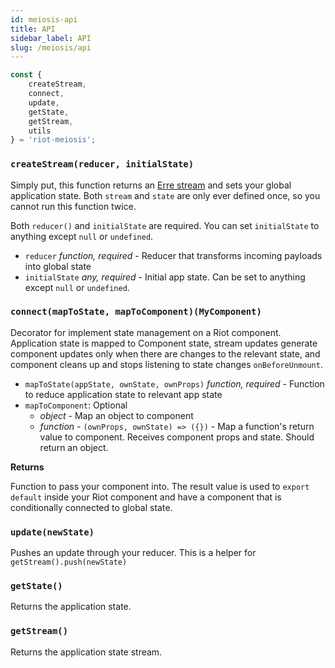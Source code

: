 ```yaml
---
id: meiosis-api
title: API
sidebar_label: API
slug: /meiosis/api
---
```


```js
const {
    createStream,
    connect,
    update,
    getState,
    getStream,
    utils
} = 'riot-meiosis';
```


### `createStream(reducer, initialState)`

Simply put, this function returns an [Erre stream](https://github.com/GianlucaGuarini/erre#api) and sets your global application state. Both `stream` and `state` are only ever defined once, so you cannot run this function twice.

Both `reducer()` and `initialState` are required. You can set `initialState` to anything except `null` or `undefined`.

* `reducer` *function, required* - Reducer that transforms incoming payloads into global state
* `initialState` *any, required* - Initial app state. Can be set to anything except `null` or `undefined`.


### `connect(mapToState, mapToComponent)(MyComponent)`

Decorator for implement state management on a Riot component. Application state is mapped to Component state, stream updates generate component updates only when there are changes to the relevant state, and component cleans up and  stops listening to state changes `onBeforeUnmount`.

* `mapToState(appState, ownState, ownProps)` *function, required* - Function to reduce application state to relevant app state
* `mapToComponent`: Optional
    - *object* - Map an object to component
    - *function* - `(ownProps, ownState) => ({})` - Map a function's return value to component. Receives component props and state. Should return an object.

**Returns**

Function to pass your component into. The result value is used to `export default` inside your Riot component and have a component that is conditionally connected to global state.

### `update(newState)`

Pushes an update through your reducer. This is a helper for `getStream().push(newState)`


### `getState()`

Returns the application state.


### `getStream()`

Returns the application state stream.
